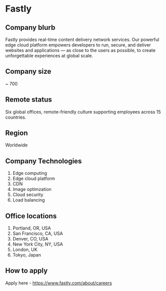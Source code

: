 # Fastly

## Company blurb
Fastly provides real-time content delivery network services. 
Our powerful edge cloud platform empowers developers to run, secure, and 
deliver websites and applications — as close to the users as possible, 
to create unforgettable experiences at global scale.

## Company size
~ 700

## Remote status
Six global offices, remote-friendly culture supporting employees across 15 countries.

## Region
Worldwide

## Company Technologies
1. Edge computing
2. Edge cloud platform
3. CDN
4. Image optimzation
5. Cloud security
6. Load balancing

## Office locations
1. Portland, OR, USA
2. San Francisco, CA, USA
3. Denver, CO, USA
4. New York City, NY, USA
5. London, UK
6. Tokyo, Japan

## How to apply
Apply here - https://www.fastly.com/about/careers
